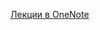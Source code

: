 [Лекции в OneNote](https://1drv.ms/o/c/b7ed26dd7d471490/EkKDultXtTBIt-MWhp8FQzABZjR3DdvrN5SxNG_O9Fnc-A)
